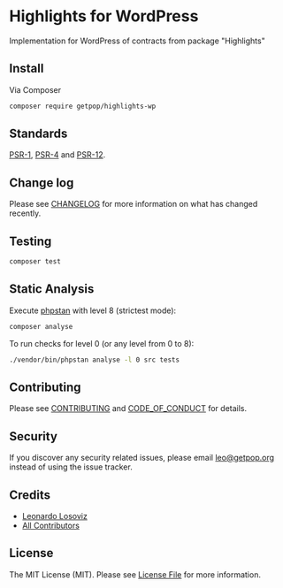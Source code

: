 # Highlights for WordPress

<!--
[![Latest Version on Packagist][ico-version]][link-packagist]
[![Software License][ico-license]](LICENSE.md)
[![Build Status][ico-travis]][link-travis]
[![Coverage Status][ico-scrutinizer]][link-scrutinizer]
[![Quality Score][ico-code-quality]][link-code-quality]
[![Total Downloads][ico-downloads]][link-downloads]
-->

Implementation for WordPress of contracts from package "Highlights"

## Install

Via Composer

``` bash
composer require getpop/highlights-wp
```

<!--
## Usage

``` php
```
-->

## Standards

[PSR-1](https://www.php-fig.org/psr/psr-1), [PSR-4](https://www.php-fig.org/psr/psr-4) and [PSR-12](https://www.php-fig.org/psr/psr-12).

## Change log

Please see [CHANGELOG](CHANGELOG.md) for more information on what has changed recently.

## Testing

``` bash
composer test
```

## Static Analysis

Execute [phpstan](https://github.com/phpstan/phpstan) with level 8 (strictest mode):

``` bash
composer analyse
```

To run checks for level 0 (or any level from 0 to 8):

``` bash
./vendor/bin/phpstan analyse -l 0 src tests
```

## Contributing

Please see [CONTRIBUTING](CONTRIBUTING.md) and [CODE_OF_CONDUCT](CODE_OF_CONDUCT.md) for details.

## Security

If you discover any security related issues, please email leo@getpop.org instead of using the issue tracker.

## Credits

- [Leonardo Losoviz][link-author]
- [All Contributors][link-contributors]

## License

The MIT License (MIT). Please see [License File](LICENSE.md) for more information.

[ico-version]: https://img.shields.io/packagist/v/getpop/highlights-wp.svg?style=flat-square
[ico-license]: https://img.shields.io/badge/license-MIT-brightgreen.svg?style=flat-square
[ico-travis]: https://img.shields.io/travis/getpop/highlights-wp/master.svg?style=flat-square
[ico-scrutinizer]: https://img.shields.io/scrutinizer/coverage/g/getpop/highlights-wp.svg?style=flat-square
[ico-code-quality]: https://img.shields.io/scrutinizer/g/getpop/highlights-wp.svg?style=flat-square
[ico-downloads]: https://img.shields.io/packagist/dt/getpop/highlights-wp.svg?style=flat-square

[link-packagist]: https://packagist.org/packages/getpop/highlights-wp
[link-travis]: https://travis-ci.org/getpop/highlights-wp
[link-scrutinizer]: https://scrutinizer-ci.com/g/getpop/highlights-wp/code-structure
[link-code-quality]: https://scrutinizer-ci.com/g/getpop/highlights-wp
[link-downloads]: https://packagist.org/packages/getpop/highlights-wp
[link-author]: https://github.com/leoloso
[link-contributors]: ../../contributors
